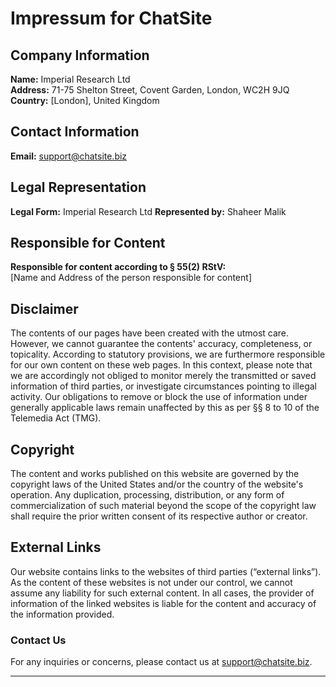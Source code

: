 # Impressum for ChatSite

## Company Information

**Name:** Imperial Research Ltd  
**Address:** 71-75 Shelton Street, Covent Garden, London, WC2H 9JQ 
**Country:** [London], United Kingdom  

## Contact Information

**Email:** [support@chatsite.biz](mailto:support@chatsite.biz)  

## Legal Representation

**Legal Form:** Imperial Research Ltd 
**Represented by:** Shaheer Malik 

## Responsible for Content

**Responsible for content according to § 55(2) RStV:**  
[Name and Address of the person responsible for content]  

## Disclaimer

The contents of our pages have been created with the utmost care. However, we cannot guarantee the contents' accuracy, completeness, or topicality. According to statutory provisions, we are furthermore responsible for our own content on these web pages. In this context, please note that we are accordingly not obliged to monitor merely the transmitted or saved information of third parties, or investigate circumstances pointing to illegal activity. Our obligations to remove or block the use of information under generally applicable laws remain unaffected by this as per §§ 8 to 10 of the Telemedia Act (TMG).

## Copyright

The content and works published on this website are governed by the copyright laws of the United States and/or the country of the website's operation. Any duplication, processing, distribution, or any form of commercialization of such material beyond the scope of the copyright law shall require the prior written consent of its respective author or creator.

## External Links

Our website contains links to the websites of third parties (“external links”). As the content of these websites is not under our control, we cannot assume any liability for such external content. In all cases, the provider of information of the linked websites is liable for the content and accuracy of the information provided.

### Contact Us

For any inquiries or concerns, please contact us at [support@chatsite.biz](mailto:support@chatsite.biz).

---